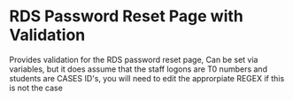# RDS Password Reset Page with Validation

Provides validation for the RDS password reset page, Can be set via variables, but it does assume that the staff logons are T0 numbers and students are CASES ID's, you will need to edit the approrpiate REGEX if this is not the case

